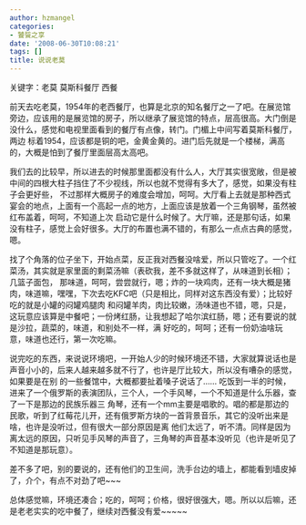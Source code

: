 ```yaml
---
author: hzmangel
categories:
- 饕餮之享
date: '2008-06-30T10:08:21'
tags: []
title: 说说老莫
---
```

关键字：老莫 莫斯科餐厅 西餐

前天去吃老莫，1954年的老西餐厅，也算是北京的知名餐厅之一了吧。<!--more-->在展览馆旁边，应该用的是展览馆的房子，所以继承了展览馆的特点，层高很高。大门倒是没什么，感觉和电视里面看到的餐厅有点像，转门。门楣上中间写着莫斯科餐厅，两边
标着1954，应该都是铜的吧，金黄金黄的。进门后先就是一个楼梯，满高的，大概是怕到了餐厅里面层高太高吧。

我们去的比较早，所以进去的时候那里面都没有什么人，大厅其实很宽敞，但是被中间的四根大柱子挡住了不少视线，所以也就不觉得有多大了，感觉，如果没有柱子会更好些，
不过那样大概房子的难度会增加，呵呵。大厅看上去就是那种西式宴会的地点，上面有一个高起一点的地方，上面应该是放着一个三角钢琴，虽然被红布盖着，呵呵，不知道上次
启动它是什么时候了。大厅嘛，还是那句话，如果没有柱子，感觉上会好很多。大厅的布置也满不错的，有那么一点点古典的感觉，嗯。

找了个角落的位子坐下，开始点菜，反正我对西餐没啥爱，所以只管吃了。一个红菜汤，其实就是家里面的剩菜汤嘛（表砍我，差不多就这样了，从味道到长相）；几篮子面包，
那味道，呵呵，尝尝就行，嗯；炸的一块鸡肉，还有一块大概是猪肉，味道嘛，嘿嘿，下次去吃KFC吧（只是相比，同样对这东西没有爱）；比较好吃的就是小罐的闷罐鸡腿肉
和闷罐羊肉，肉比较嫩，汤味道也不错，嗯，只是，这玩意应该算是中餐吧；一份烤红肠，让我想起了哈尔滨红肠，嗯；还有要说的就是沙拉，蔬菜的，味道，和别处不一样，满
好吃的，呵呵；还有一份奶油啥玩意，味道也还行，第一次吃嘛。

说完吃的东西，来说说环境吧，一开始人少的时候环境还不错，大家就算说话也是声音小小的，后来人越来越多就不行了，也许是厅比较大，所以没有嘈杂的感觉，如果要是在别
的一些餐馆中，大概都要扯着嗓子说话了…… 吃饭到一半的时候，进来了一个俄罗斯的表演团队，三个人，一个手风琴，一个不知道是什么乐器，查了一下是那边的民族乐器三
角琴，还有一个mm主要是唱歌的。唱的都是那边的民歌，听到了红莓花儿开，还有俄罗斯方块的一首背景音乐，其它的没听出来是啥，也许是没听过，但有很大一部分原因是离
他们太远了，听不清。同样是因为离太远的原因，只听见手风琴的声音了，三角琴的声音基本没听见（也许是听见了不知道是那玩意）。

差不多了吧，别的要说的，还有他们的卫生间，洗手台边的墙上，都能看到墙皮掉了，介个，有点不对劲了吧~~~

总体感觉嘛，环境还凑合；吃的，呵呵；价格，很好很强大，嗯。所以以后嘛，还是老老实实的吃中餐了，继续对西餐没有爱~~~~~